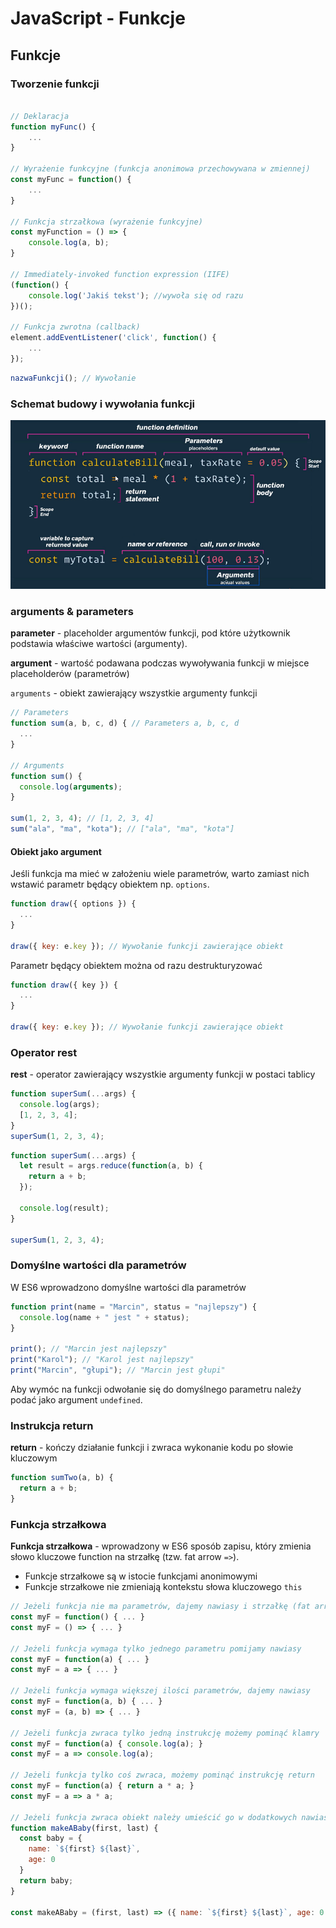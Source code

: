 # JavaScript - Funkcje

## Funkcje

### Tworzenie funkcji

```javascript

// Deklaracja
function myFunc() {
    ...
}

// Wyrażenie funkcyjne (funkcja anonimowa przechowywana w zmiennej)
const myFunc = function() {
    ...
}

// Funkcja strzałkowa (wyrażenie funkcyjne)
const myFunction = () => {
    console.log(a, b);
}

// Immediately-invoked function expression (IIFE)
(function() {
    console.log('Jakiś tekst'); //wywoła się od razu
})();

// Funkcja zwrotna (callback)
element.addEventListener('click', function() {
    ...
});
```

```javascript
nazwaFunkcji(); // Wywołanie
```

### Schemat budowy i wywołania funkcji

![Function Definition](img/function_definition.png)

### arguments & parameters

**parameter** - placeholder argumentów funkcji, pod które użytkownik podstawia właściwe wartości (argumenty).

**argument** - wartość podawana podczas wywoływania funkcji w miejsce placeholderów (parametrów)

`arguments` - obiekt zawierający wszystkie argumenty funkcji

```javascript
// Parameters
function sum(a, b, c, d) { // Parameters a, b, c, d
  ...
}

// Arguments
function sum() {
  console.log(arguments);
}

sum(1, 2, 3, 4); // [1, 2, 3, 4]
sum("ala", "ma", "kota"); // ["ala", "ma", "kota"]
```

#### Obiekt jako argument

Jeśli funkcja ma mieć w założeniu wiele parametrów, warto zamiast nich wstawić parametr będący obiektem np. `options`.

```javascript
function draw({ options }) {
  ...
}

draw({ key: e.key }); // Wywołanie funkcji zawierające obiekt
```

Parametr będący obiektem można od razu destrukturyzować

```javascript
function draw({ key }) {
  ...
}

draw({ key: e.key }); // Wywołanie funkcji zawierające obiekt
```

### Operator rest

**rest** - operator zawierający wszystkie argumenty funkcji w postaci tablicy

```javascript
function superSum(...args) {
  console.log(args);
  [1, 2, 3, 4];
}
superSum(1, 2, 3, 4);
```

```javascript
function superSum(...args) {
  let result = args.reduce(function(a, b) {
    return a + b;
  });

  console.log(result);
}

superSum(1, 2, 3, 4);
```

### Domyślne wartości dla parametrów

W ES6 wprowadzono domyślne wartości dla parametrów

```javascript
function print(name = "Marcin", status = "najlepszy") {
  console.log(name + " jest " + status);
}

print(); // "Marcin jest najlepszy"
print("Karol"); // "Karol jest najlepszy"
print("Marcin", "głupi"); // "Marcin jest głupi"
```

Aby wymóc na funkcji odwołanie się do domyślnego parametru należy podać jako argument `undefined`.

### Instrukcja return

**return** - kończy działanie funkcji i zwraca wykonanie kodu po słowie kluczowym

```javascript
function sumTwo(a, b) {
  return a + b;
}
```

### Funkcja strzałkowa

**Funkcja strzałkowa** - wprowadzony w ES6 sposób zapisu, który zmienia słowo kluczowe function na strzałkę (tzw. fat arrow `=>`).

- Funkcje strzałkowe są w istocie funkcjami anonimowymi
- Funkcje strzałkowe nie zmieniają kontekstu słowa kluczowego `this`

```javascript
// Jeżeli funkcja nie ma parametrów, dajemy nawiasy i strzałkę (fat arrow)
const myF = function() { ... }
const myF = () => { ... }

// Jeżeli funkcja wymaga tylko jednego parametru pomijamy nawiasy
const myF = function(a) { ... }
const myF = a => { ... }

// Jeżeli funkcja wymaga większej ilości parametrów, dajemy nawiasy
const myF = function(a, b) { ... }
const myF = (a, b) => { ... }

// Jeżeli funkcja zwraca tylko jedną instrukcję możemy pominąć klamry
const myF = function(a) { console.log(a); }
const myF = a => console.log(a);

// Jeżeli funkcja tylko coś zwraca, możemy pominąć instrukcję return
const myF = function(a) { return a * a; }
const myF = a => a * a;

// Jeżeli funkcja zwraca obiekt należy umieścić go w dodatkowych nawiasach okrągłych
function makeABaby(first, last) {
  const baby = {
    name: `${first} ${last}`,
    age: 0
  }
  return baby;
}

const makeABaby = (first, last) => ({ name: `${first} ${last}`, age: 0 });
```
